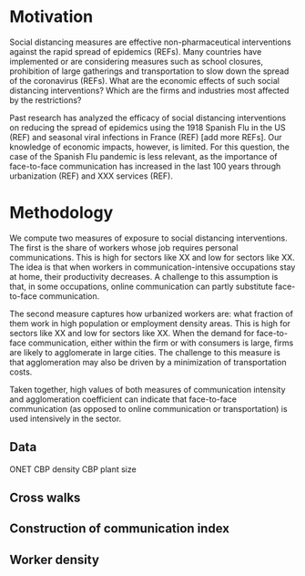 # Motivation
Social distancing measures are effective non-pharmaceutical interventions against the rapid spread of epidemics (REFs). Many countries have implemented or are considering measures such as school closures, prohibition of large gatherings and transportation to slow down the spread of the coronavirus (REFs). What are the economic effects of such social distancing interventions? Which are the firms and industries most affected by the restrictions?

Past research has analyzed the efficacy of social distancing interventions on reducing the spread of epidemics using the 1918 Spanish Flu in the US (REF) and seasonal viral infections in France (REF) [add more REFs]. Our knowledge of economic impacts, however, is limited. For this question, the case of the Spanish Flu pandemic is less relevant, as the importance of face-to-face communication has increased in the last 100 years through urbanization (REF) and XXX services (REF).

# Methodology
We compute two measures of exposure to social distancing interventions. The first is the share of workers whose job requires personal communications. This is high for sectors like XX and low for sectors like XX. The idea is that when workers in communication-intensive occupations stay at home, their productivity decreases. A challenge to this assumption is that, in some occupations, online communication can partly substitute face-to-face communication.

The second measure captures how urbanized workers are: what fraction of them work in high population or employment density areas. This is high for sectors like XX and low for sectors like XX. When the demand for face-to-face communication, either within the firm or with consumers is large, firms are likely to agglomerate in large cities. The challenge to this measure is that agglomeration may also be driven by a minimization of transportation costs.

Taken together, high values of both measures of communication intensity and agglomeration coefficient can indicate that face-to-face communication (as opposed to online communication or transportation) is used intensively in the sector.

## Data
ONET
CBP density
CBP plant size

## Cross walks
## Construction of communication index
## Worker density
